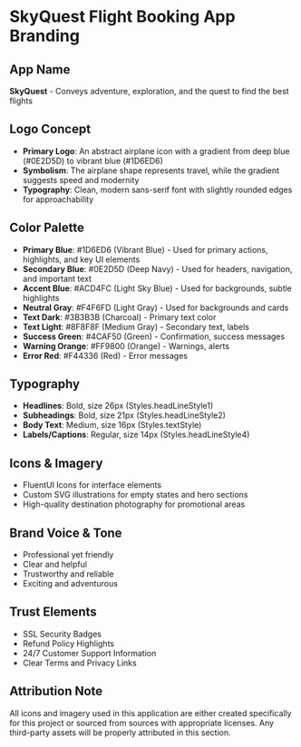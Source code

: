 # SkyQuest Flight Booking App Branding

## App Name
**SkyQuest** - Conveys adventure, exploration, and the quest to find the best flights

## Logo Concept
- **Primary Logo**: An abstract airplane icon with a gradient from deep blue (#0E2D5D) to vibrant blue (#1D6ED6)
- **Symbolism**: The airplane shape represents travel, while the gradient suggests speed and modernity
- **Typography**: Clean, modern sans-serif font with slightly rounded edges for approachability

## Color Palette
- **Primary Blue**: #1D6ED6 (Vibrant Blue) - Used for primary actions, highlights, and key UI elements
- **Secondary Blue**: #0E2D5D (Deep Navy) - Used for headers, navigation, and important text
- **Accent Blue**: #ACD4FC (Light Sky Blue) - Used for backgrounds, subtle highlights
- **Neutral Gray**: #F4F6FD (Light Gray) - Used for backgrounds and cards
- **Text Dark**: #3B3B3B (Charcoal) - Primary text color
- **Text Light**: #8F8F8F (Medium Gray) - Secondary text, labels
- **Success Green**: #4CAF50 (Green) - Confirmation, success messages
- **Warning Orange**: #FF9800 (Orange) - Warnings, alerts
- **Error Red**: #F44336 (Red) - Error messages

## Typography
- **Headlines**: Bold, size 26px (Styles.headLineStyle1)
- **Subheadings**: Bold, size 21px (Styles.headLineStyle2)
- **Body Text**: Medium, size 16px (Styles.textStyle)
- **Labels/Captions**: Regular, size 14px (Styles.headLineStyle4)

## Icons & Imagery
- FluentUI Icons for interface elements
- Custom SVG illustrations for empty states and hero sections
- High-quality destination photography for promotional areas

## Brand Voice & Tone
- Professional yet friendly
- Clear and helpful
- Trustworthy and reliable
- Exciting and adventurous

## Trust Elements
- SSL Security Badges
- Refund Policy Highlights
- 24/7 Customer Support Information
- Clear Terms and Privacy Links

## Attribution Note
All icons and imagery used in this application are either created specifically for this project or sourced from sources with appropriate licenses. Any third-party assets will be properly attributed in this section.